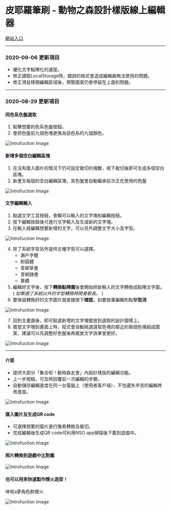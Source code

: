 # 皮耶羅筆刷 - 動物之森設計樣版線上編輯器
[網站入口](https://zack0711.github.io/pietro-brush/ "Entry Link")

***

### 2020-09-06 更新項目
- 優化文字點陣化的速度。
- 修正讀取LocalStorage時，錯誤的格式會造成編輯器無法使用的問題。
- 修正滑鼠移開編輯區域後，預覽圖案仍會停留在上面的問題。

***

### 2020-08-29 更新項目
#### 同色系色盤選取
1. 點擊想要的色系色盤按鈕。
2. 會把色盤前九個色塊更換為該色系的九個顏色。

![Introfuction Image](/images/intro-4.jpg "Introfuction Image")

#### 新增多個空白編輯區塊
1. 在沒有匯入圖片的情況下仍可設定裁切的塊數，按下裁切後即可生成多個空白區塊。
2. 新產生每個的空白編輯區塊，其色盤會自動繼承前次正在使用的色盤

![Introfuction Image](/images/intro-5.jpg "Introfuction Image")

#### 文字編輯輸入
1. 點選文字工具按鈕，會顯可以輸入的文字塊和編輯按鈕。
2. 按下編輯按鈕後可進行文字輸入及生成新的文字塊。
3. 在輸入框編輯想要新增的文字，可以另外調整文字大小及字型。

![Introfuction Image](/images/intro-6.jpg "Introfuction Image")

4. 除了系統字型另外提供五種字型可以選擇。
   * 瀨戶字體
   * 粉圓體
   * 青柳草書
   * 青柳隷書
   * 篆體
5. 編輯好文字後，按下**轉換點陣圖**後會開始把新輸入的文字轉換成點陣文字圖。( *如果選了系統以外的字型轉換時間會較長。* )
6. 要保留轉換好的文字圖片就直接按下**確認**，如要放棄編輯則點擊**取消**

![Introfuction Image](/images/intro-7.jpg "Introfuction Image")

7. 回到主畫面後，即可點選新增的文字塊擺放到選取的設計圖樣上。
8. 擺放文字塊到畫面上時，程式會自動挑選選取色塊的鄰近的兩個色塊組成圖案，建議可以先調整好色盤後再擺放文字效果會更好。

![Introfuction Image](/images/intro-8.jpg "Introfuction Image")

***

#### 介面
+ 提供大部分「集合啦！動物森友會」內設計樣版的編輯功能。
+ 上一步按鈕，可及時回覆前一次編輯的步驟。
+ 自動儲存編輯進度在同一台電腦上（使用者客戶端），不怕遺失辛苦的編輯修改進度。

![Introfuction Image](/images/intro-1.jpg "Introfuction Image")

#### 匯入圖片及生成QR code
+ 可選擇想要的圖片進行像素轉換及裁切。
+ 完成編輯後生成QR code可利用NSO app掃描後下載到遊戲中。

![Introfuction Image](/images/intro-2.jpg "Introfuction Image")

#### 照片轉換到遊戲中比對圖

![Introfuction Image](/images/intro-3.jpg "Introfuction Image")

#### 也可以用來快速製作煙火造型！
哆啦a夢角色群煙火

![Introfuction Image](/images/demo-firework.gif "Introfuction Image")
